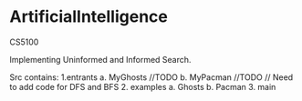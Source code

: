 # ArtificialIntelligence 
CS5100

Implementing Uninformed and Informed Search.

Src contains: 
1.entrants
    a. MyGhosts //TODO
    b. MyPacman //TODO
    // Need to add code for DFS and BFS
2. examples
    a. Ghosts
    b. Pacman
3. main
